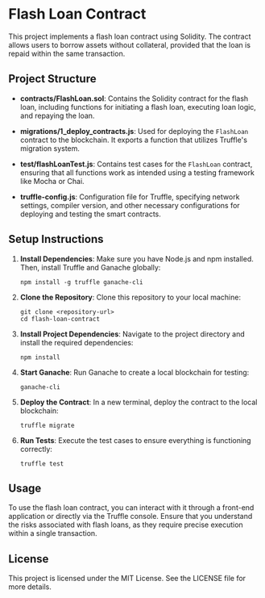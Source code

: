 # Flash Loan Contract

This project implements a flash loan contract using Solidity. The contract allows users to borrow assets without collateral, provided that the loan is repaid within the same transaction.

## Project Structure

- **contracts/FlashLoan.sol**: Contains the Solidity contract for the flash loan, including functions for initiating a flash loan, executing loan logic, and repaying the loan.
  
- **migrations/1_deploy_contracts.js**: Used for deploying the `FlashLoan` contract to the blockchain. It exports a function that utilizes Truffle's migration system.

- **test/flashLoanTest.js**: Contains test cases for the `FlashLoan` contract, ensuring that all functions work as intended using a testing framework like Mocha or Chai.

- **truffle-config.js**: Configuration file for Truffle, specifying network settings, compiler version, and other necessary configurations for deploying and testing the smart contracts.

## Setup Instructions

1. **Install Dependencies**: Make sure you have Node.js and npm installed. Then, install Truffle and Ganache globally:
   ```
   npm install -g truffle ganache-cli
   ```

2. **Clone the Repository**: Clone this repository to your local machine:
   ```
   git clone <repository-url>
   cd flash-loan-contract
   ```

3. **Install Project Dependencies**: Navigate to the project directory and install the required dependencies:
   ```
   npm install
   ```

4. **Start Ganache**: Run Ganache to create a local blockchain for testing:
   ```
   ganache-cli
   ```

5. **Deploy the Contract**: In a new terminal, deploy the contract to the local blockchain:
   ```
   truffle migrate
   ```

6. **Run Tests**: Execute the test cases to ensure everything is functioning correctly:
   ```
   truffle test
   ```

## Usage

To use the flash loan contract, you can interact with it through a front-end application or directly via the Truffle console. Ensure that you understand the risks associated with flash loans, as they require precise execution within a single transaction.

## License

This project is licensed under the MIT License. See the LICENSE file for more details.